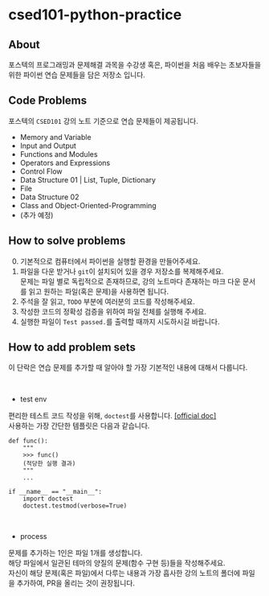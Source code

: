 # csed101-python-practice


## About
포스텍의 프로그래밍과 문제해결 과목을 수강생 혹은, 파이썬을 처음 배우는 초보자들을 위한 파이썬 연습 문제들을 담은 저장소 입니다.

## Code Problems
포스텍의 `CSED101` 강의 노트 기준으로 연습 문제들이 제공됩니다.

- Memory and Variable
- Input and Output
- Functions and Modules
- Operators and Expressions
- Control Flow
- Data Structure 01 | List, Tuple, Dictionary
- File
- Data Structure 02
- Class and Object-Oriented-Programming
- (추가 예정)

## How to solve problems
0. 기본적으로 컴퓨터에서 파이썬을 실행할 환경을 만들어주세요.  <br />
1. 파일을 다운 받거나 `git`이 설치되어 있을 경우 저장소를 복제해주세요.  <br />
   문제는 파일 별로 독립적으로 존재하므로, 강의 노트마다 존재하는 마크 다운 문서를 읽고 원하는 파일(혹은 문제)을 사용하면 됩니다.  <br />
2. 주석을 잘 읽고, `TODO` 부분에 여러분의 코드를 작성해주세요.  <br />
3. 작성한 코드의 정확성 검증을 위하여 파일 전체를 실행해 주세요.  <br />
4. 실행한 파일이 `Test passed.`를 출력할 때까지 시도하시길 바랍니다.  <br />

## How to add problem sets
이 단락은 연습 문제를 추가할 때 알아야 할 가장 기본적인 내용에 대해서 다룹니다.  

<br />

- test env

편리한 테스트 코드 작성을 위해, `doctest`를 사용합니다. <a href=https://docs.python.org/ko/3/library/doctest.html>[official doc]</a>  
사용하는 가장 간단한 템플릿은 다음과 같습니다.  
```
def func():
    """
    >>> func()
    (적당한 실행 결과)
    """
    ...

if __name__ == "__main__":
    import doctest
    doctest.testmod(verbose=True)
```

<br />

- process

문제를 추가하는 1인은 파일 1개를 생성합니다.  
해당 파일에서 일관된 테마의 양질의 문제(함수 구현 등)들을 작성해주세요.  
자신이 해당 문제(혹은 파일)에서 다루는 내용과 가장 흡사한 강의 노트의 폴더에 파일을 추가하여, PR을 올리는 것이 권장됩니다.  

